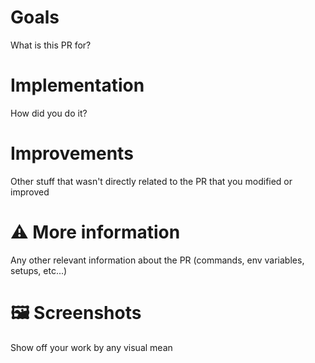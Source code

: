 # Goals

What is this PR for?

# Implementation

How did you do it?

# Improvements 

Other stuff that wasn't directly related to the PR that you modified or improved

# ⚠️ More information

Any other relevant information about the PR (commands, env variables, setups, etc...)

# 🖼️ Screenshots

Show off your work by any visual mean 
